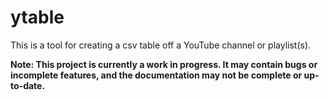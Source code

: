 # ytable

This is a tool for creating a csv table off a YouTube channel or playlist(s).

**Note: This project is currently a work in progress. It may contain bugs or incomplete features, and the documentation may not be complete or up-to-date.**
